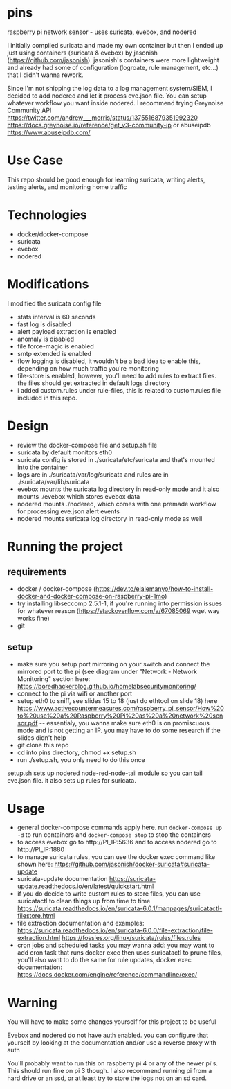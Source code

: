 # pins
raspberry pi network sensor - uses suricata, evebox, and nodered

I initially compiled suricata and made my own container but then I ended up just using containers (suricata & evebox) by jasonish (https://github.com/jasonish). jasonish's containers were more lightweight and already had some of configuration (logroate, rule management, etc...) that I didn't wanna rework.

Since I'm not shipping the log data to a log management system/SIEM, I decided to add nodered and let it process eve.json file. You can setup whatever workflow you want inside nodered. I recommend trying Greynoise Community API https://twitter.com/andrew___morris/status/1375516879351992320 https://docs.greynoise.io/reference/get_v3-community-ip or abuseipdb https://www.abuseipdb.com/

# Use Case
This repo should be good enough for learning suricata, writing alerts, testing alerts, and monitoring home traffic

# Technologies
- docker/docker-compose
- suricata
- evebox
- nodered

# Modifications
I modified the suricata config file
- stats interval is 60 seconds
- fast log is disabled
- alert payload extraction is enabled
- anomaly is disabled
- file force-magic is enabled
- smtp extended is enabled
- flow logging is disabled, it wouldn't be a bad idea to enable this, depending on how much traffic you're monitoring
- file-store is enabled, however, you'll need to add rules to extract files. the files should get extracted in default logs directory
- i added custom.rules under rule-files, this is related to custom.rules file included in this repo.

# Design
- review the docker-compose file and setup.sh file
- suricata by default monitors eth0
- suricata config is stored in ./suricata/etc/suricata and that's mounted into the container
- logs are in ./suricata/var/log/suricata and rules are in ./suricata/var/lib/suricata
- evebox mounts the suricata log directory in read-only mode and it also mounts ./evebox which stores evebox data
- nodered mounts ./nodered, which comes with one premade workflow for processing eve.json alert events
- nodered mounts suricata log directory in read-only mode as well

# Running the project

## requirements
- docker / docker-compose (https://dev.to/elalemanyo/how-to-install-docker-and-docker-compose-on-raspberry-pi-1mo)
- try installing libseccomp 2.5.1-1, if you're running into permission issues for whatever reason (https://stackoverflow.com/a/67085069 wget way works fine)
- git

## setup
- make sure you setup port mirroring on your switch and connect the mirrored port to the pi (see diagram under "Network - Network Monitoring" section here: https://boredhackerblog.github.io/homelabsecuritymonitoring/
- connect to the pi via wifi or another port
- setup eth0 to sniff, see slides 15 to 18 (just do ethtool on slide 18) here https://www.activecountermeasures.com/raspberry_pi_sensor/How%20to%20use%20a%20Raspberry%20Pi%20as%20a%20network%20sensor.pdf -- essentialy, you wanna make sure eth0 is on promiscuous mode and is not getting an IP. you may have to do some research if the slides didn't help
- git clone this repo
- cd into pins directory, chmod +x setup.sh
- run ./setup.sh, you only need to do this once

setup.sh sets up nodered node-red-node-tail module so you can tail eve.json file. it also sets up rules for suricata.

# Usage
- general docker-compose commands apply here. run `docker-compose up -d` to run containers and `docker-compose stop` to stop the containers
- to access evebox go to http://PI_IP:5636 and to access nodered go to http://PI_IP:1880
- to manage suricata rules, you can use the docker exec command like shown here: https://github.com/jasonish/docker-suricata#suricata-update
- suricata-update documentation https://suricata-update.readthedocs.io/en/latest/quickstart.html
- if you do decide to write custom rules to store files, you can use suricatactl to clean things up from time to time https://suricata.readthedocs.io/en/suricata-6.0.1/manpages/suricatactl-filestore.html
- file extraction documentation and examples: https://suricata.readthedocs.io/en/suricata-6.0.0/file-extraction/file-extraction.html https://fossies.org/linux/suricata/rules/files.rules 
- cron jobs and scheduled tasks you may wanna add: you may want to add cron task that runs docker exec then uses suricatactl to prune files, you'll also want to do the same for rule updates, docker exec documentation: https://docs.docker.com/engine/reference/commandline/exec/

# Warning
You will have to make some changes yourself for this project to be useful

Evebox and nodered do not have auth enabled. you can configure that yourself by looking at the documentation and/or use a reverse proxy with auth

You'll probably want to run this on raspberry pi 4 or any of the newer pi's. This should run fine on pi 3 though. I also recommend running pi from a hard drive or an ssd, or at least try to store the logs not on an sd card.
